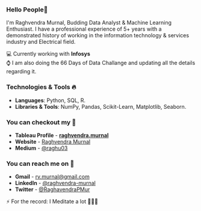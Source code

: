 ### Hello People👋

I'm Raghvendra Murnal, Budding Data Analyst & Machine Learning Enthusiast. I have a professional experience of 5+ years with a demonstrated history of working in the information technology & services industry and Electrical field.

💻 Currently working with **Infosys**  
⌚️ I am also doing the 66 Days of Data Challange and updating all the details regarding it. 

### Technologies & Tools 🔥
- **Languages**: Python, SQL, R.
- **Libraries & Tools**: NumPy, Pandas, Scikit-Learn, Matplotlib, Seaborn. 

### You can checkout my 📇

- **Tableau Profile** - **[raghvendra.murnal](https://public.tableau.com/profile/raghvendra.murnal#!/)**
- **Website** - <a href="https://raghvendra03.github.io/raghvendramurnal/"> Raghvendra Murnal</a>
- **Medium** - <a href="https://medium.com/@raghu03/"> @raghu03</a>

### You can reach me on 📧 

- **Gmail** - rv.murnal@gmail.com 
- **LinkedIn** - <a href="https://www.linkedin.com/in/raghvendra-murnal/"> @raghvendra-murnal</a>
- **Twitter** - <a href="https://twitter.com/RaghavendraPMur/"> @RaghavendraPMur</a>

⚡ For the record: I Meditate a lot 🧘🏽‍♂️
